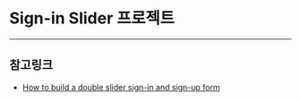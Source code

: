 # Sign-in Slider 프로젝트

***
## 참고링크
* [How to build a double slider sign-in and sign-up form](https://medium.freecodecamp.org/how-to-build-a-double-slider-sign-in-and-sign-up-form-6a5d03612a34)
